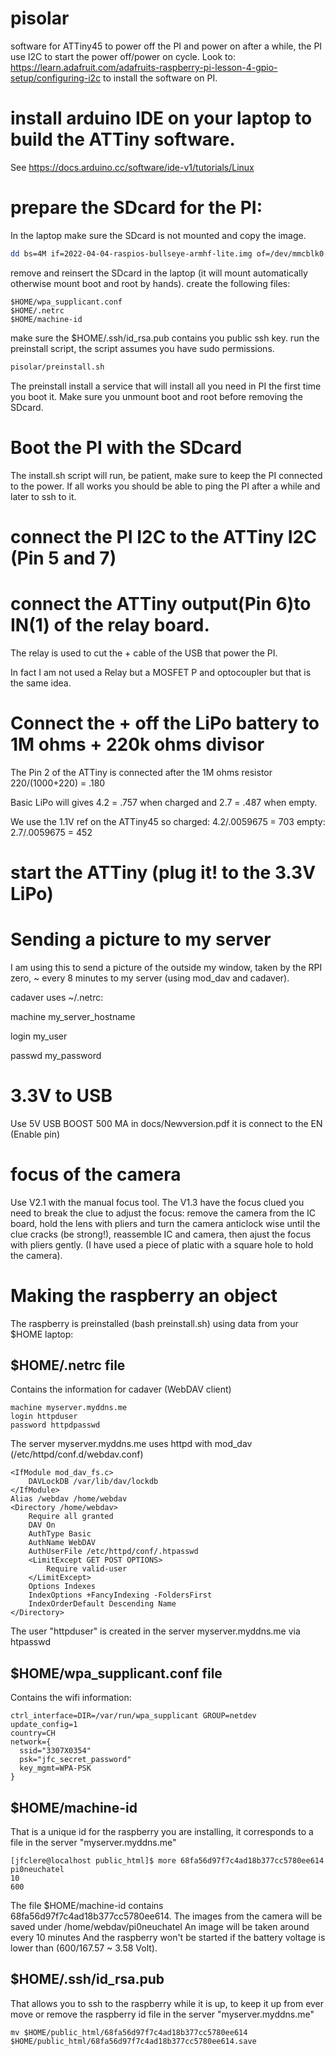 # pisolar
software for ATTiny45 to power off the PI and power on after a while, the PI use I2C to start the power off/power on cycle.
Look to: https://learn.adafruit.com/adafruits-raspberry-pi-lesson-4-gpio-setup/configuring-i2c to install the software on PI.

# install arduino IDE on your laptop to build the ATTiny software.
See https://docs.arduino.cc/software/ide-v1/tutorials/Linux

# prepare the SDcard for the PI:
In the laptop make sure the SDcard is not mounted and copy the image.
```bash
dd bs=4M if=2022-04-04-raspios-bullseye-armhf-lite.img of=/dev/mmcblk0 conv=fsync
```
remove and reinsert the SDcard in the laptop (it will mount automatically otherwise mount boot and root by hands).
create the following files:
```
$HOME/wpa_supplicant.conf
$HOME/.netrc
$HOME/machine-id
```
make sure the $HOME/.ssh/id_rsa.pub contains you public ssh key.
run the preinstall script, the script assumes you have sudo permissions.
```bash
pisolar/preinstall.sh
```
The preinstall install a service that will install all you need in PI the first time you boot it.
Make sure you unmount boot and root before removing the SDcard.

# Boot the PI with the SDcard
The install.sh script will run, be patient, make sure to keep the PI connected to the power.
If all works you should be able to ping the PI after a while and later to ssh to it.

# connect the PI I2C to the ATTiny I2C (Pin 5 and 7)

# connect the ATTiny output(Pin 6)to IN(1) of the relay board.
The relay is used to cut the + cable of the USB that power the PI.

In fact I am not used a Relay but a MOSFET P and optocoupler but that is the same idea.

# Connect the + off the LiPo battery to 1M ohms + 220k ohms divisor
The Pin 2 of the ATTiny is connected after the 1M ohms resistor
220/(1000+220) = .180

Basic LiPo will gives 4.2 = .757 when charged and 2.7 = .487 when empty.

We use the 1.1V ref on the ATTiny45 so charged: 4.2/.0059675 = 703 empty: 2.7/.0059675 = 452

# start the ATTiny (plug it! to the 3.3V LiPo)

# Sending a picture to my server

I am using this to send a picture of the outside my window, taken by the RPI zero, ~ every 8 minutes to my server (using mod_dav and cadaver).

cadaver uses  ~/.netrc:

machine my_server_hostname

login my_user

passwd my_password

# 3.3V to USB

Use 5V USB BOOST 500 MA in docs/Newversion.pdf it is connect to the EN (Enable pin)

# focus of the camera

Use V2.1 with the manual focus tool.
The V1.3 have the focus clued you need to break the clue to adjust the focus: remove the camera from the IC board, hold the lens with pliers and turn the camera anticlock wise until the clue cracks (be strong!), reassemble IC and camera, then ajust the focus with pliers gently. (I have used a piece of platic with a square hole to hold the camera).

# Making the raspberry an object

The raspberry is preinstalled (bash preinstall.sh) using data from your $HOME laptop:

## $HOME/.netrc file
Contains the information for cadaver (WebDAV client)
```
machine myserver.myddns.me
login httpduser
password httpdpasswd
```
The server myserver.myddns.me uses httpd with mod_dav (/etc/httpd/conf.d/webdav.conf)
```
<IfModule mod_dav_fs.c>
    DAVLockDB /var/lib/dav/lockdb
</IfModule>
Alias /webdav /home/webdav
<Directory /home/webdav>
    Require all granted
    DAV On
    AuthType Basic
    AuthName WebDAV
    AuthUserFile /etc/httpd/conf/.htpasswd
    <LimitExcept GET POST OPTIONS>
        Require valid-user
    </LimitExcept>
    Options Indexes
    IndexOptions +FancyIndexing -FoldersFirst 
    IndexOrderDefault Descending Name
</Directory>
```
The user "httpduser" is created in the server myserver.myddns.me via htpasswd

## $HOME/wpa_supplicant.conf file
Contains the wifi information:
```
ctrl_interface=DIR=/var/run/wpa_supplicant GROUP=netdev
update_config=1
country=CH
network={
  ssid="3307X0354"
  psk="jfc_secret_password"
  key_mgmt=WPA-PSK
}
```

## $HOME/machine-id
That is a unique id for the raspberry you are installing, it corresponds to a file in the server "myserver.myddns.me"
```
[jfclere@localhost public_html]$ more 68fa56d97f7c4ad18b377cc5780ee614
pi0neuchatel
10
600
```
The file $HOME/machine-id contains 68fa56d97f7c4ad18b377cc5780ee614.
The images from the camera will be saved under /home/webdav/pi0neuchatel
An image will be taken around every 10 minutes
And the raspberry won't be started if the battery voltage is lower than (600/167.57 ~ 3.58 Volt).

## $HOME/.ssh/id_rsa.pub
That allows you to ssh to the raspberry while it is up, to keep it up from ever move or remove the raspberry id file in the server "myserver.myddns.me"
```
mv $HOME/public_html/68fa56d97f7c4ad18b377cc5780ee614 $HOME/public_html/68fa56d97f7c4ad18b377cc5780ee614.save
```


